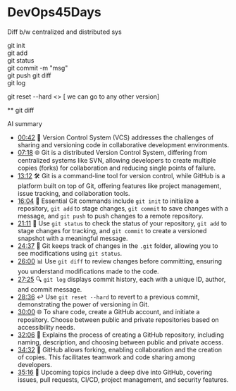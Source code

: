 # DevOps45Days
Diff b/w centralized and distributed sys

git init  
git add   
git status   
git commit -m "msg"  
git push 
git diff  
git log  

git reset --hard <<ciommit id>> [ we can go to any other version]  



** git diff


AI summary  

- [00:42](https://youtu.be/fIMySI_gZJU?t=42s) 🔄 Version Control System (VCS) addresses the challenges of sharing and versioning code in collaborative development environments.
- [07:18](https://youtu.be/fIMySI_gZJU?t=438s) 🌐 Git is a distributed Version Control System, differing from centralized systems like SVN, allowing developers to create multiple copies (forks) for collaboration and reducing single points of failure.
- [13:12](https://youtu.be/fIMySI_gZJU?t=792s) 🛠️ Git is a command-line tool for version control, while GitHub is a platform built on top of Git, offering features like project management, issue tracking, and collaboration tools.
- [16:04](https://youtu.be/fIMySI_gZJU?t=964s) 🚀 Essential Git commands include `git init` to initialize a repository, `git add` to stage changes, `git commit` to save changes with a message, and `git push` to push changes to a remote repository.
- [21:11](https://youtu.be/fIMySI_gZJU?t=1271s) 🔄 Use `git status` to check the status of your repository, `git add` to stage changes for tracking, and `git commit` to create a versioned snapshot with a meaningful message.
- [24:37](https://youtu.be/fIMySI_gZJU?t=1477s) 🔄 Git keeps track of changes in the `.git` folder, allowing you to see modifications using `git status`.
- [26:00](https://youtu.be/fIMySI_gZJU?t=1560s) 📊 Use `git diff` to review changes before committing, ensuring you understand modifications made to the code.
- [27:25](https://youtu.be/fIMySI_gZJU?t=1645s) 🔍 `git log` displays commit history, each with a unique ID, author, and commit message.
- [28:36](https://youtu.be/fIMySI_gZJU?t=1716s) ↩️ Use `git reset --hard` to revert to a previous commit, demonstrating the power of versioning in Git.
- [30:00](https://youtu.be/fIMySI_gZJU?t=1800s) 🌐 To share code, create a GitHub account, and initiate a repository. Choose between public and private repositories based on accessibility needs.
- [32:06](https://youtu.be/fIMySI_gZJU?t=1926s) 🔗 Explains the process of creating a GitHub repository, including naming, description, and choosing between public and private access.
- [34:32](https://youtu.be/fIMySI_gZJU?t=2072s) 🍴 GitHub allows forking, enabling collaboration and the creation of copies. This facilitates teamwork and code sharing among developers.
- [35:16](https://youtu.be/fIMySI_gZJU?t=2116s) 🚀 Upcoming topics include a deep dive into GitHub, covering issues, pull requests, CI/CD, project management, and security features.
